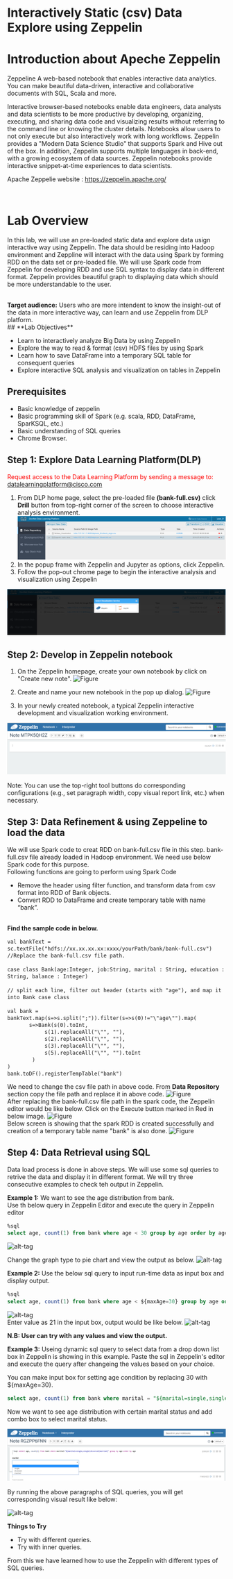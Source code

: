 

# **Interactively Static (csv) Data Explore using Zeppelin**

# **Introduction about Apeche Zeppelin**
Zeppeline A web-based notebook that enables interactive data analytics. You can make beautiful data-driven, interactive and collaborative documents with SQL, Scala and more. </br>

Interactive browser-based notebooks enable data engineers, data analysts and data scientists to be more productive by developing, organizing, executing, and sharing data code and visualizing results without referring to the command line or knowing the cluster details. Notebooks allow users to not only execute but also interactively work with long workflows. Zeppelin provides a &quot;Modern Data Science Studio&quot; that supports Spark and Hive out of the box. In addition, Zeppelin supports multiple languages in back-end, with a growing ecosystem of data sources. Zeppelin notebooks provide interactive snippet-at-time experiences to data scientists.

Apache Zeppelie website : https://zeppelin.apache.org/

</br>

# **Lab Overview**
In this lab, we will use an pre-loaded static data and explore data usign interactive way using Zeppelin. The data should be residing into Hadoop environment and Zeppline will interact with the data using Spark by forming RDD on the data set or pre-loaded file. We will use Spark code from Zeppelin for developing RDD and use SQL syntax to display data in different format. Zeppelin provides beautiful graph to displaying data which should be more understandable to the user.

</br>
<b>Target audience:</b>
Users who are more intendent to know the insight-out of the data in more interactive way, can learn and use Zeppelin from DLP platform.  

</br>
## **Lab Objectives**

- Learn to interactively analyze Big Data by using Zeppelin
- Explore the way to read &amp; format (csv) HDFS files by using Spark
- Learn how to save DataFrame into a temporary SQL table for consequent queries
- Explore interactive SQL analysis and visualization on tables in Zeppelin

## **Prerequisites**

- Basic knowledge of zeppelin
- Basic programming skill of Spark (e.g. scala, RDD, DataFrame, SparKSQL, etc.)
- Basic understanding of SQL queries
- Chrome Browser.

## Step 1: Explore Data Learning Platform(DLP)

<font color='red'>Request access to the Data Learning Platform by sending a message to:</font> [datalearningplatform@cisco.com](mailto:datalearningplatform@cisco.com)


1. From DLP home page, select the pre-loaded file <b>(bank-full.csv)</b> click <b>Drill</b> button from top-right corner of the screen to choose interactive analysis environment.
![alt-tag](https://github.com/prakdutt/data-dev-learning-labs/blob/master/labs/data-explore-using-zeppelin/assets/selectionRawDataFile.PNG?raw=true)
2. In the popup frame with Zeppelin and Jupyter as options, click Zeppelin.
3. Follow the pop-out chrome page to begin the interactive analysis and visualization using Zeppelin

![alt-tag](https://github.com/prakdutt/data-dev-learning-labs/blob/master/labs/data-explore-using-zeppelin/assets/selectZappline.PNG?raw=true)


## Step 2: Develop in Zeppelin notebook

1. On the Zeppelin homepage, create your own notebook by click on &quot;Create new note&quot;.
![Figure](https://github.com/prakdutt/data-dev-learning-labs/blob/master/labs/data-explore-using-zeppelin/assets/welcome-to-zeppelin.png?raw=true)

2. Create and name your new notebook in the pop up dialog.
![Figure](https://github.com/prakdutt/data-dev-learning-labs/blob/master/labs/data-explore-using-zeppelin/assets/create-note.png?raw=true)

3. In your newly created notebook, a typical Zeppelin interactive development and visualization working environment.

![alt-tag](https://github.com/prakdutt/data-dev-learning-labs/blob/master/labs/data-explore-using-zeppelin/assets/ZapplineIntf.PNG?raw=true)

Note: You can use the top-right tool buttons do corresponding configurations (e.g., set paragraph width, copy visual report link, etc.) when necessary.

## Step 3: Data Refinement & using Zeppeline to load the data
We will use Spark code to creat RDD on bank-full.csv file in this step. bank-full.csv file already loaded in Hadoop environment. We need use below Spark code for this purpose.  </br>
Following functions are going to perform using Spark Code
-    Remove the header using filter function, and transform data from csv format into RDD of Bank objects.
-    Convert RDD to DataFrame and create temporary table with name “bank”.
</br>
<b>Find the sample code in below.</b>

```jason
val bankText = sc.textFile("hdfs://xx.xx.xx.xx:xxxx/yourPath/bank/bank-full.csv")  
//Replace the bank-full.csv file path.

case class Bank(age:Integer, job:String, marital : String, education : String, balance : Integer)

// split each line, filter out header (starts with "age"), and map it into Bank case class
 
val bank = bankText.map(s=>s.split(";")).filter(s=>s(0)!="\"age\"").map(  
       s=>Bank(s(0).toInt, 
            s(1).replaceAll("\"", ""),  
            s(2).replaceAll("\"", ""),  
            s(3).replaceAll("\"", ""),  
            s(5).replaceAll("\"", "").toInt  
        )  
)
bank.toDF().registerTempTable("bank")
```
We  need to change the csv file path in above code. From <b>Data Repository</b> section copy the file path and replace it in above code.
![Figure](https://github.com/CiscoDevNet/data-dev-learning-labs/blob/master/labs/data-explore-using-zeppelin/assets/csvFilePath.PNG?raw=true)
</br>
After replacing the bank-full.csv file path in the spark code, the Zeppelin editor would be like below. Click on the Execute button marked in Red in below image.
![Figure](https://github.com/CiscoDevNet/data-dev-learning-labs/blob/master/labs/data-explore-using-zeppelin/assets/ZeppelineEditorWithSparkCode%20-%20Copy.PNG?raw=true)
</br>
Below screen is showing that the spark RDD is created successfully and creation of a temporary table name "bank" is also done.
![Figure](https://github.com/CiscoDevNet/data-dev-learning-labs/blob/master/labs/data-explore-using-zeppelin/assets/sparkCodeRunSuccessfully.png?raw=true)

## Step 4: Data Retrieval using SQL 

Data load process is done in above steps. We will use some sql queries to retrive the data and display it in different format. 
We will try three consecutive examples to check teh output in Zeppelin.

<b>Example 1:</b> We want to see the age distribution from bank. 
</br>Use th below query in Zeppelin Editor and execute the query in Zeppelin editor

```sql
%sql 
select age, count(1) from bank where age < 30 group by age order by age
```
![alt-tag](https://github.com/CiscoDevNet/data-dev-learning-labs/blob/master/labs/data-explore-using-zeppelin/assets/example1.PNG?raw=true)

Change the graph type to pie chart and view the output as below.
![alt-tag](https://github.com/CiscoDevNet/data-dev-learning-labs/blob/master/labs/data-explore-using-zeppelin/assets/example1-1.png?raw=true)

<b>Example 2:</b> Use the below sql query to input run-time data as input box and display output. 

```sql
%sql
select age, count(1) from bank where age < ${maxAge=30} group by age order by age
```
![alt-tag](https://github.com/CiscoDevNet/data-dev-learning-labs/blob/master/labs/data-explore-using-zeppelin/assets/Example-2.png?raw=true)
</br>
Enter value as 21 in the input box, output would be like below.
![alt-tag](https://github.com/CiscoDevNet/data-dev-learning-labs/blob/master/labs/data-explore-using-zeppelin/assets/Example-2-1.png?raw=true)

<b>N.B: User can try with any values and view the output.</b>

<b>Example 3:</b> Useing dynamic sql query to select data from a drop down list box in Zeppelin is showing in this example. Paste the sql in Zeppelin's editor and execute the query after changeing the values based on your choice.

You can make input box for setting age condition by replacing 30 with ${maxAge=30}.

```sql
select age, count(1) from bank where marital = "${marital=single,single|divorced|married}" group by age order by age
```
Now we want to see age distribution with certain marital status and add combo box to select marital status.

![alt-tag](https://github.com/prakdutt/data-dev-learning-labs/blob/master/labs/data-explore-using-zeppelin/assets/zepplelinListbox.PNG?raw=true)

By running the above paragraphs of SQL queries, you will get corresponding visual result like below:

![alt-tag](https://github.com/prakdutt/data-dev-learning-labs/blob/master/labs/data-explore-using-zeppelin/assets/sql-results.png?raw=true)


 **Things to Try**

- Try with different queries.
- Try with inner queries.

From this we have learned how to use the Zeppelin with different types of SQL queries.

